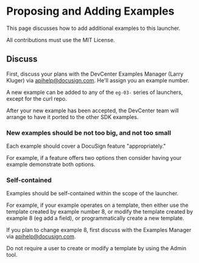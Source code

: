 # Proposing and Adding Examples

This page discusses how to add additional examples to this launcher.

All contributions must use the MIT License.

## Discuss
First, discuss your plans with the DevCenter Examples Manager
(Larry Kluger) via apihelp@docusign.com. He'll assign you an example number.

A new example can be added to any of the `eg-03-` series of
launchers, except for the curl repo.

After your new example has been accepted, the DevCenter team will
arrange to have it ported to the other SDK examples.

### New examples should be not too big, and not too small
Each example should cover a DocuSign feature "appropriately."

For example, if a feature offers two options then consider
having your example demonstrate both options.

### Self-contained
Examples should be self-contained within the scope of the
launcher.

For example, if your example operates on a template,
then either use the template created by example number 8,
or modify the template created by example 8 (eg add a field),
or programmatically create a new template.

If you plan to change example 8, first discuss with the
Examples Manager via apihelp@docusign.com.

Do not require a user to create or modify a template by
using the Admin tool.
